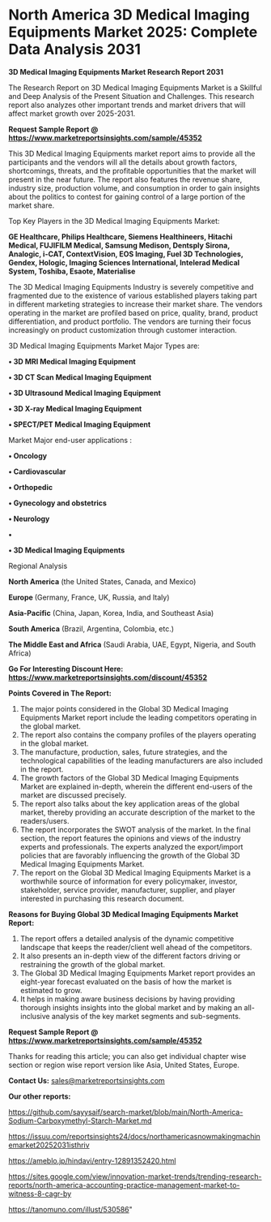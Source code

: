 # North America 3D Medical Imaging Equipments Market 2025: Complete Data Analysis 2031

<strong>3D Medical Imaging Equipments Market Research Report 2031</strong>

The Research Report on 3D Medical Imaging Equipments Market is a Skillful and Deep Analysis of the Present Situation and Challenges. This research report also analyzes other important trends and market drivers that will affect market growth over 2025-2031.

<strong>Request Sample Report @ <a href=https://www.marketreportsinsights.com/sample/45352>https://www.marketreportsinsights.com/sample/45352</a></strong>

This 3D Medical Imaging Equipments market report aims to provide all the participants and the vendors will all the details about growth factors, shortcomings, threats, and the profitable opportunities that the market will present in the near future. The report also features the revenue share, industry size, production volume, and consumption in order to gain insights about the politics to contest for gaining control of a large portion of the market share.

Top Key Players in the 3D Medical Imaging Equipments Market:

<strong>GE Healthcare, Philips Healthcare, Siemens Healthineers, Hitachi Medical, FUJIFILM Medical, Samsung Medison, Dentsply Sirona, Analogic, i-CAT, ContextVision, EOS Imaging, Fuel 3D Technologies, Gendex, Hologic, Imaging Sciences International, Intelerad Medical System, Toshiba, Esaote, Materialise</strong>

The 3D Medical Imaging Equipments Industry is severely competitive and fragmented due to the existence of various established players taking part in different marketing strategies to increase their market share. The vendors operating in the market are profiled based on price, quality, brand, product differentiation, and product portfolio. The vendors are turning their focus increasingly on product customization through customer interaction.

3D Medical Imaging Equipments Market Major Types are:

<strong>•  3D MRI Medical Imaging Equipment

•  3D CT Scan Medical Imaging Equipment

•  3D Ultrasound Medical Imaging Equipment

•  3D X-ray Medical Imaging Equipment

•  SPECT/PET Medical Imaging Equipment</strong>

Market Major end-user applications :

<strong>•  Oncology

•  Cardiovascular

•  Orthopedic

•  Gynecology and obstetrics

•  Neurology

•  

•  3D Medical Imaging Equipments</strong>

Regional Analysis

</u><strong><b>North America</b></strong> (the United States, Canada, and Mexico)

<strong><b>Europe </b></strong>(Germany, France, UK, Russia, and Italy)

<strong><b>Asia-Pacific</b></strong> (China, Japan, Korea, India, and Southeast Asia)

<strong><b>South America</b></strong> (Brazil, Argentina, Colombia, etc.)

<strong><b>The Middle East and Africa</b></strong> (Saudi Arabia, UAE, Egypt, Nigeria, and South Africa)

<strong>Go For Interesting Discount Here: <a href=https://www.marketreportsinsights.com/discount/45352>https://www.marketreportsinsights.com/discount/45352</a></strong>

<strong>Points Covered in The Report:</strong>
<ol>
  <li>The major points considered in the Global 3D Medical Imaging Equipments Market report include the leading competitors operating in the global market.</li>
  <li>The report also contains the company profiles of the players operating in the global market.</li>
  <li>The manufacture, production, sales, future strategies, and the technological capabilities of the leading manufacturers are also included in the report.</li>
  <li>The growth factors of the Global 3D Medical Imaging Equipments Market are explained in-depth, wherein the different end-users of the market are discussed precisely.</li>
  <li>The report also talks about the key application areas of the global market, thereby providing an accurate description of the market to the readers/users.</li>
  <li>The report incorporates the SWOT analysis of the market. In the final section, the report features the opinions and views of the industry experts and professionals. The experts analyzed the export/import policies that are favorably influencing the growth of the Global 3D Medical Imaging Equipments Market.</li>
  <li>The report on the Global 3D Medical Imaging Equipments Market is a worthwhile source of information for every policymaker, investor, stakeholder, service provider, manufacturer, supplier, and player interested in purchasing this research document.</li>
</ol>
<strong>Reasons for Buying Global 3D Medical Imaging Equipments Market Report:</strong>

<ol>
  <li>The report offers a detailed analysis of the dynamic competitive landscape that keeps the reader/client well ahead of the competitors.</li>
  <li>It also presents an in-depth view of the different factors driving or restraining the growth of the global market.</li>
  <li>The Global 3D Medical Imaging Equipments Market report provides an eight-year forecast evaluated on the basis of how the market is estimated to grow.</li>
  <li>It helps in making aware business decisions by having providing thorough insights insights into the global market and by making an all-inclusive analysis of the key market segments and sub-segments.</li>
</ol>
<strong>Request Sample Report @ <a href=https://www.marketreportsinsights.com/sample/45352>https://www.marketreportsinsights.com/sample/45352</a></strong>


Thanks for reading this article; you can also get individual chapter wise section or region wise report version like Asia, United States, Europe.

<strong>Contact Us:</strong>
sales@marketreportsinsights.com

<strong>Our other reports:</strong>

<a href=https://github.com/sayysaif/search-market/blob/main/North-America-Sodium-Carboxymethyl-Starch-Market.md>https://github.com/sayysaif/search-market/blob/main/North-America-Sodium-Carboxymethyl-Starch-Market.md</a>

<a href=https://issuu.com/reportsinsights24/docs/northamericasnowmakingmachinemarket20252031isthriv>https://issuu.com/reportsinsights24/docs/northamericasnowmakingmachinemarket20252031isthriv</a>

<a href=https://ameblo.jp/hindavi/entry-12891352420.html>https://ameblo.jp/hindavi/entry-12891352420.html</a>

<a href=https://sites.google.com/view/innovation-market-trends/trending-research-reports/north-america-accounting-practice-management-market-to-witness-8-cagr-by>https://sites.google.com/view/innovation-market-trends/trending-research-reports/north-america-accounting-practice-management-market-to-witness-8-cagr-by</a>

<a href=https://tanomuno.com/illust/530586>https://tanomuno.com/illust/530586</a>"
